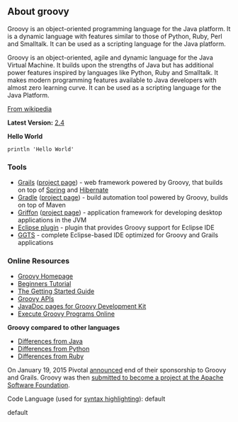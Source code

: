 ## About groovy

Groovy is an object-oriented programming language for the Java platform. It is a dynamic language with features similar to those of Python, Ruby, Perl and Smalltalk. It can be used as a scripting language for the Java platform.

Groovy is an object-oriented, agile and dynamic language for the Java Virtual Machine. It builds upon the strengths of Java but has additional power features inspired by languages like Python, Ruby and Smalltalk. It makes modern programming features available to Java developers with almost zero learning curve. It can be used as a scripting language for the Java Platform.

[From wikipedia](http://en.wikipedia.org/wiki/Groovy_(programming_language))

**Latest Version:** [2.4](http://www.groovy-lang.org/download.html)

**Hello World**

    println 'Hello World'

### Tools

*   [Grails](http://stackoverflow.com/tags/grails/info) ([project page](http://grails.org)) - web framework powered by Groovy, that builds on top of [Spring](http://stackoverflow.com/tags/spring/info) and [Hibernate](http://stackoverflow.com/tags/hibernate/info)
*   [Gradle](http://stackoverflow.com/tags/gradle/info) ([project page](http://www.gradle.org)) - build automation tool powered by Groovy, builds on top of Maven
*   [Griffon](http://stackoverflow.com/tags/griffon/info) ([project page](http://griffon.codehaus.org/)) - application framework for developing desktop applications in the JVM
*   [Eclipse plugin](http://groovy.codehaus.org/Eclipse+Plugin) - plugin that provides Groovy support for Eclipse IDE
*   [GGTS](http://spring.io/tools/ggts) - complete Eclipse-based IDE optimized for Groovy and Grails applications

### Online Resources

*   [Groovy Homepage](http://groovy-lang.org/)
*   [Beginners Tutorial](http://groovy.codehaus.org/Beginners+Tutorial)
*   [The Getting Started Guide](http://groovy.codehaus.org/Getting+Started+Guide)
*   [Groovy APIs](http://groovy.codehaus.org/gapi/)
*   [JavaDoc pages for Groovy Development Kit](http://groovy.codehaus.org/groovy-jdk/)
*   [Execute Groovy Programs Online](http://www.compileonline.com/execute_groovy_online.php)

**Groovy compared to other languages**

*   [Differences from Java](http://groovy-lang.org/differences.html)
*   [Differences from Python](http://groovy.codehaus.org/Differences+from+Python)
*   [Differences from Ruby](http://groovy.codehaus.org/Differences+from+Ruby)

On January 19, 2015 Pivotal [announced](http://blog.pivotal.io/pivotal/news-2/groovy-2-4-and-grails-3-0-to-be-last-major-releases-under-pivotal-sponsorship) end of their sponsorship to Groovy and Grails. Groovy was then [submitted to become a project at the Apache Software Foundation](https://blogs.apache.org/foundation/entry/groovy_submitted_to_become_a).

Code Language (used for [syntax highlighting](http://google-code-prettify.googlecode.com/svn/trunk/README.html)): default

  default